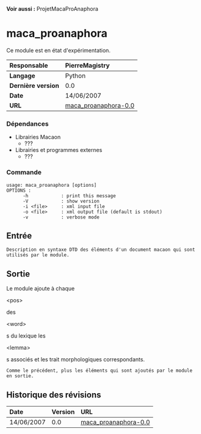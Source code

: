 **Voir aussi :** ProjetMacaProAnaphora

# maca\_proanaphora #

Ce module est en état d'expérimentation.

| **Responsable** |PierreMagistry|
|:----------------|:-------------|
| **Langage** |Python|
| **Dernière version** |0.0|
| **Date** |14/06/2007|
| **URL** |[maca\_proanaphora-0.0](http://www.linguist.jussieu.fr/~aacosta/macaon/modules/maca_proanaphora-0.0.tar.gz)|

### Dépendances ###
  * Librairies Macaon
    * ???
  * Librairies et programmes externes
    * ???

### Commande ###
```
usage: maca_proanaphora [options]
OPTIONS :
      -h            : print this message
      -V            : show version
      -i <file>     : xml input file
      -o <file>     : xml output file (default is stdout)
      -v            : verbose mode

```

## Entrée ##
```
Description en syntaxe DTD des éléments d'un document macaon qui sont utilisés par le module.       
```

## Sortie ##
Le module ajoute à chaque 

&lt;pos&gt;

 des 

&lt;word&gt;

s du lexique les 

&lt;lemma&gt;

s associés et les trait morphologiques correspondants.
```
Comme le précédent, plus les éléments qui sont ajoutés par le module en sortie.
```

## Historique des révisions ##

| **Date** | **Version** | **URL** |
|:---------|:------------|:--------|
|14/06/2007|0.0|[maca\_proanaphora-0.0](http://www.linguist.jussieu.fr/~aacosta/macaon/modules/maca_proanaphora-0.0.tar.gz)|
